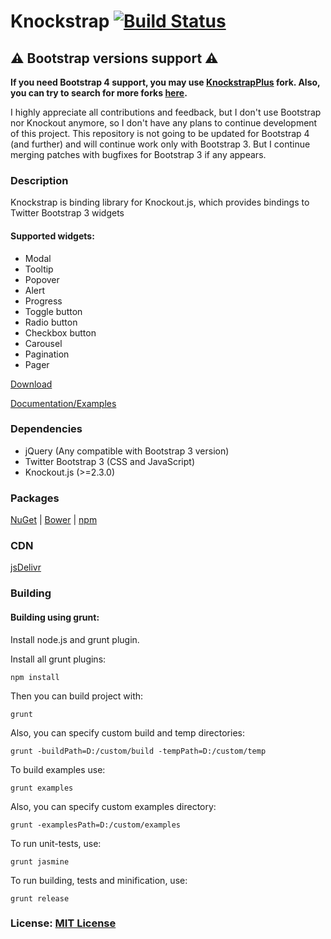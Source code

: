 Knockstrap [![Build Status](https://travis-ci.org/faulknercs/Knockstrap.svg?branch=master)](https://travis-ci.org/faulknercs/Knockstrap)
==========

## ⚠️ Bootstrap versions support ⚠️

__If you need Bootstrap 4 support, you may use [KnockstrapPlus](https://github.com/CloudNimble/KnockstrapPlus) fork. Also, you can try to search for more forks [here](https://github.com/faulknercs/Knockstrap/network).__

I highly appreciate all contributions and feedback, but I don't use Bootstrap nor Knockout anymore, so I don't have any plans to continue development of this project.
This repository is not going to be updated for Bootstrap 4 (and further) and will continue work only with Bootstrap 3. But I continue merging patches with bugfixes for Bootstrap 3 if any appears.

### Description

Knockstrap is binding library for Knockout.js, which provides bindings to Twitter Bootstrap 3 widgets

#### Supported widgets:

- Modal
- Tooltip
- Popover
- Alert
- Progress
- Toggle button
- Radio button
- Checkbox button
- Carousel
- Pagination
- Pager

[Download](https://github.com/faulknercs/Knockstrap/releases/download/v1.4.1/knockstrap-1.4.1.zip)

[Documentation/Examples](http://faulknercs.github.io/Knockstrap/)

### Dependencies

- jQuery (Any compatible with Bootstrap 3 version)
- Twitter Bootstrap 3 (CSS and JavaScript)
- Knockout.js (>=2.3.0)

### Packages

[NuGet](http://www.nuget.org/packages/Knockstrap/) | [Bower](http://bower.io/search/?q=knockstrap) | [npm](https://www.npmjs.org/package/knockstrap)

### CDN

[jsDelivr](https://cdn.jsdelivr.net/gh/faulknercs/Knockstrap@v1.4.1/build/knockstrap.min.js)

### Building
#### Building using grunt:

Install node.js and grunt plugin. 

Install all grunt plugins:

	npm install

Then you can build project with:

	grunt

Also, you can specify custom build and temp directories:

	grunt -buildPath=D:/custom/build -tempPath=D:/custom/temp

To build examples use:

	grunt examples

Also, you can specify custom examples directory:

	grunt -examplesPath=D:/custom/examples

To run unit-tests, use:

	grunt jasmine

To run building, tests and minification, use:

	grunt release 

### License: [MIT License](http://www.opensource.org/licenses/mit-license.php)